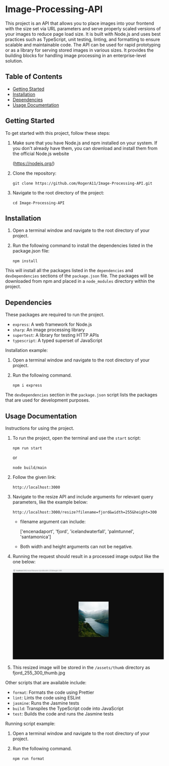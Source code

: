 # Image-Processing-API

This project is an API that allows you to place images into your frontend with the size set via URL parameters and serve properly scaled versions of your images to reduce page load size. It is built with Node.js and uses best practices such as TypeScript, unit testing, linting, and formatting to ensure scalable and maintainable code. The API can be used for rapid prototyping or as a library for serving stored images in various sizes. It provides the building blocks for handling image processing in an enterprise-level solution.

## Table of Contents

- [Getting Started](#getting-started)
- [Installation](#installation)
- [Dependencies](#dependencies)
- [Usage Documentation](#usage-documentation)

## Getting Started

To get started with this project, follow these steps:

1. Make sure that you have Node.js and npm installed on your system. If you don't already have them, you can download and install them from the official Node.js website 

    (https://nodejs.org/)

2. Clone the repository:

   `git clone https://github.com/RogerA11/Image-Processing-API.git`
3. Navigate to the root directory of the project:

   `cd Image-Processing-API`

## Installation

1. Open a terminal window and navigate to the root directory of your project.
2. Run the following command to install the dependencies listed in the package.json file:

   `npm install`

This will install all the packages listed in the `dependencies` and `devDependencies` sections of the `package.json` file. The packages will be downloaded from npm and placed in a `node_modules` directory within the project.

## Dependencies

These packages are required to run the project.

- `express`: A web framework for Node.js
- `sharp`: An image processing library
- `supertest`: A library for testing HTTP APIs
- `typescript`: A typed superset of JavaScript

Installation example:

1. Open a terminal window and navigate to the root directory of your project.
2. Run the following command.

   `npm i express`

The `devDependencies` section in the `package.json` script lists the packages that are used for development purposes.

## Usage Documentation

Instructions for using the project.

1. To run the project, open the terminal and use the `start` script:

   `npm run start` 

   or  
   
   `node build/main`

2. Follow the given link:

   `http://localhost:3000`

3. Navigate to the resize API and include arguments for relevant query parameters, like the example below:

   `http://localhost:3000/resize?filename=fjord&width=255&height=300`

   - filename argument can include: 
     
      ['encenadaport', 'fjord', 'icelandwaterfall', 'palmtunnel', 'santamonica']

   - Both width and height arguments can not be negative.

4. Running the request should result in a processed image output like the one below:

   ![fjord_255_300_thumb.jpg](assets/readme/readme_image.jpg)

5. This resized image will be stored in the `/assets/thumb` directory as fjord_255_300_thumb.jpg


Other scripts that are available include:

- `format`: Formats the code using Prettier
- `lint`: Lints the code using ESLint
- `jasmine`: Runs the Jasmine tests
- `build`: Transpiles the TypeScript code into JavaScript
- `test`: Builds the code and runs the Jasmine tests

Running script example:

1. Open a terminal window and navigate to the root directory of your project.
2. Run the following command.

   `npm run format`








